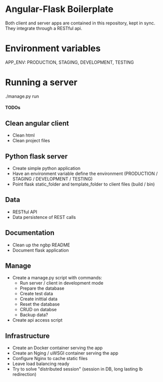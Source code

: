 # Angular-Flask Boilerplate

Both client and server apps are contained in this repository, kept in sync. 
They integrate through a RESTful api. 


# Environment variables
APP_ENV: PRODUCTION, STAGING, DEVELOPMENT, TESTING

# Running a server
./manage.py run


#### TODOs

## Clean angular client
- Clean html
- Clean project files

## Python flask server
- Create simple python application
- Have an environment variable define the environment (PRODUCTION / STAGING / DEVELOPMENT / TESTING)
- Point flask static_folder and template_folder to client files (build / bin)

## Data
- RESTful API
- Data persistence of REST calls

## Documentation
- Clean up the ngbp README
- Document flask application

## Manage
- Create a manage.py script with commands:
    - Run server / client in development mode
    - Prepare the database
    - Create test data
    - Create inittial data
    - Reset the database
    - CRUD on databse
    - Backup data?
- Create api access script

## Infrastructure
- Create an Docker container serving the app
- Create an Nging / uWSGI container serving the app
- Configure Nginx to cache static files
- Leave load balancing ready
- Try to solve "distributed session" (session in DB, long lasting lb redirection)
